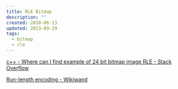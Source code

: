 ```yaml
---
title: RLE Bitmap
description: ""
created: 2018-06-13
updated: 2023-09-29
tags:
  - bitmap
  - rle
---
```


[c++ - Where can I find example of 24 bit bitmap image RLE - Stack Overflow](https://stackoverflow.com/questions/34982705/where-can-i-find-example-of-24-bit-bitmap-image-rle)

[Run-length encoding - Wikiwand](https://www.wikiwand.com/en/Run-length_encoding)
